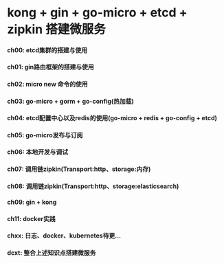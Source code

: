 # kong + gin + go-micro + etcd + zipkin 搭建微服务

#### ch00: etcd集群的搭建与使用

#### ch01: gin路由框架的搭建与使用

#### ch02: micro new 命令的使用

#### ch03: go-micro + gorm + go-config(热加载)

#### ch04: etcd配置中心以及redis的使用(go-micro + redis + go-config + etcd)

#### ch05: go-micro发布与订阅

#### ch06: 本地开发与调试

#### ch07: 调用链zipkin(Transport:http、storage:内存)

#### ch08: 调用链zipkin(Transport:http、storage:elasticsearch)

#### ch09: gin + kong

#### ch11: docker实践

#### chxx: 日志、docker、kubernetes待更...

#### dcxt: 整合上述知识点搭建微服务